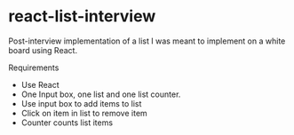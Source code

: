 # react-list-interview
Post-interview implementation of a list I was meant to implement on a white board using React.

Requirements
- Use React
- One Input box, one list and one list counter.
- Use input box to add items to list
- Click on item in list to remove item
- Counter counts list items
